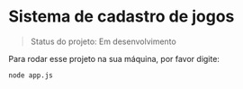 <h1>Sistema de cadastro de jogos</h1>

> Status do projeto: Em desenvolvimento

Para rodar esse projeto na sua máquina, por favor digite:

```
node app.js
```

